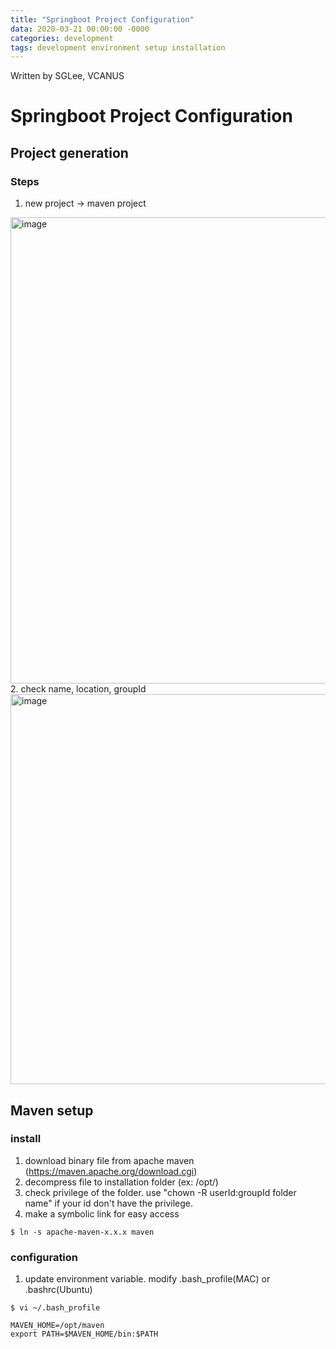 ```yaml
---
title: "Springboot Project Configuration"
data: 2020-03-21 00:00:00 -0000
categories: development 
tags: development environment setup installation 
---
```


Written by SGLee, VCANUS

# Springboot Project Configuration

## Project generation
### Steps
 1. new project -> maven project
 <img width="746" alt="image" src="https://user-images.githubusercontent.com/44759045/77221248-85583c80-6b8b-11ea-8bf6-4d29ffe627ad.png">
 2. check name, location, groupId
 <img width="624" alt="image" src="https://user-images.githubusercontent.com/44759045/77221313-09122900-6b8c-11ea-9809-3f9aa24cdf89.png">

## Maven setup
### install
 1. download binary file from apache maven (https://maven.apache.org/download.cgi)
 2. decompress file to installation folder (ex: /opt/)
 3. check privilege of the folder. use "chown -R userId:groupId folder name" if your id don't have the privilege.
 4. make a symbolic link for easy access
 ```
 $ ln -s apache-maven-x.x.x maven
 ```
### configuration
 1. update environment variable. modify .bash_profile(MAC) or .bashrc(Ubuntu)
 ```
 $ vi ~/.bash_profile
 ```
 ```
 MAVEN_HOME=/opt/maven
 export PATH=$MAVEN_HOME/bin:$PATH
 ```
 

